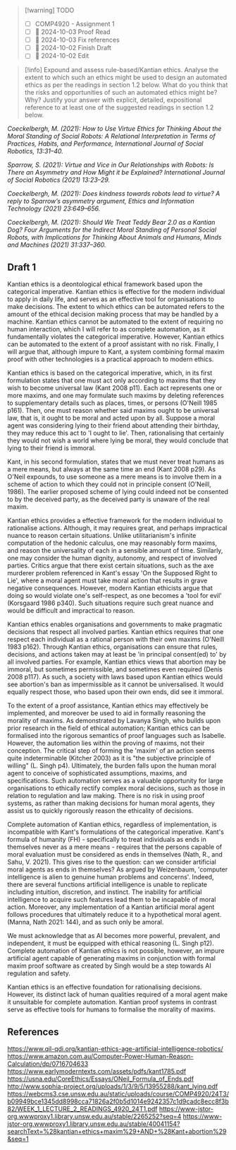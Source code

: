 > [!warning] TODO
> - [ ] COMP4920 - Assignment 1
> - [ ] 📅 2024-10-03 Proof Read
> - [ ] 📅 2024-10-03 Fix references
> - [ ] 📅 2024-10-02 Finish Draft
> - [ ] 📅 2024-10-02 Edit

> [!info] Expound and assess rule-based/Kantian ethics. Analyse the extent to which such an ethics might be used to design an automated ethics as per the readings in section 1.2 below. What do you think that the risks and opportunities of such an automated ethics might be? Why? Justify your answer with explicit, detailed, expositional reference to at least one of the suggested readings in section 1.2 below.

*Coeckelbergh, M. (2021): How to Use Virtue Ethics for Thinking About the Moral Standing of Social Robots: A Relational Interpretation in Terms of Practices, Habits, and Performance, International Journal of Social Robotics, 13:31–40.*

*Sparrow, S. (2021): Virtue and Vice in Our Relationships with Robots: Is There an Asymmetry and How Might it be Explained? International Journal of Social Robotics (2021) 13:23–29.*

*Coeckelbergh, M. (2021): Does kindness towards robots lead to virtue? A reply to Sparrow’s asymmetry argument, Ethics and Information Technology (2021) 23:649–656.*

*Coeckelbergh, M. (2021): Should We Treat Teddy Bear 2.0 as a Kantian Dog? Four Arguments for the Indirect Moral Standing of Personal Social Robots, with Implications for Thinking About Animals and Humans, Minds and Machines (2021) 31:337–360.*

## Draft 1
Kantian ethics is a deontological ethical framework based upon the categorical imperative. Kantian ethics is effective for the modern individual to apply in daily life, and serves as an effective tool for organisations to make decisions. The extent to which ethics can be automated refers to the amount of the ethical decision making process that may be handled by a machine. Kantian ethics cannot be automated to the extent of requiring no human interaction, which I will refer to as complete automation, as it fundamentally violates the categorical imperative. However, Kantian ethics can be automated to the extent of a proof assistant with no risk. Finally, I will argue that, although impure to Kant, a system combining formal maxim proof with other technologies is a practical approach to modern ethics.

Kantian ethics is based on the categorical imperative, which, in its first formulation states that one must act only according to maxims that they wish to become universal law (Kant 2008 p11). Each act represents one or more maxims, and one may formulate such maxims by deleting references to supplementary details such as places, times, or persons (O'Neill 1985 p161). Then, one must reason whether said maxims ought to be universal law, that is, it ought to be moral and acted upon by all. Suppose a moral agent was considering lying to their friend about attending their birthday, they may reduce this act to 'I ought to lie'. Then, rationalising that certainly they would not wish a world where lying be moral, they would conclude that lying to their friend is immoral.

Kant, in his second formulation, states that we must never treat humans as a mere means, but always at the same time an end (Kant 2008 p29). As O'Neil expounds, to use someone as a mere means is to involve them in a scheme of action to which they could not in principle consent (O’Neill, 1986). The earlier proposed scheme of lying could indeed not be consented to by the deceived party, as the deceived party is unaware of the real maxim.

Kantian ethics provides a effective framework for the modern individual to rationalise actions. Although, it may requires great, and perhaps impractical nuance to reason certain situations. Unlike utilitarianism's infinite computation of the hedonic calculus, one may reasonably form maxims, and reason the universality of each in a sensible amount of time. Similarly, one may consider the human dignity, autonomy, and respect of involved parties. Critics argue that there exist certain situations, such as the axe murderer problem referenced in Kant's essay 'On the Supposed Right to Lie', where a moral agent must take moral action that results in grave negative consequences. However, modern Kantian ethicists argue that doing so would violate one's self-respect, as one becomes a 'tool for evil' (Korsgaard 1986 p340). Such situations require such great nuance and would be difficult and impractical to reason.

Kantian ethics enables organisations and governments to make pragmatic decisions that respect all involved parties. Kantian ethics requires that one respect each individual as a rational person with their own maxims (O'Neill 1983 p162). Through Kantian ethics, organisations can ensure that rules, decisions, and actions taken may at least be 'in principal consent(ed) to' by all involved parties. For example, Kantian ethics views that abortion may be immoral, but sometimes permissible, and sometimes even required (Denis 2008 p117). As such, a society with laws based upon Kantian ethics would see abortion's ban as impermissible as it cannot be universalised. It would equally respect those, who based upon their own ends, did see it immoral.

To the extent of a proof assistance, Kantian ethics may effectively be implemented, and moreover be used to aid in formally reasoning the morality of maxims. As demonstrated by Lavanya Singh, who builds upon prior research in the field of ethical automation; Kantian ethics can be formalised into the rigorous semantics of proof languages such as Isabelle. However, the automation lies within the proving of maxims, not their conception. The critical step of forming the 'maxim' of an action seems quite indeterminable (Kitcher 2003) as it is "the subjective principle of willing" (L. Singh p4). Ultimately, the burden falls upon the human moral agent to conceive of sophisticated assumptions, maxims, and specifications. Such automation serves as a valuable  opportunity for large organisations to ethically rectify complex moral decisions, such as those in relation to regulation and law making. There is no risk in using proof systems, as rather than making decisions for human moral agents, they assist us to quickly rigorously reason the ethicality of decisions.

Complete automation of Kantian ethics, regardless of implementation, is incompatible with Kant's formulations of the categorical imperative. Kant's formula of humanity (FH) - specifically to treat individuals as ends in themselves never as a mere means - requires that the persons capable of moral evaluation must be considered as ends in themselves (Nath, R., and Sahu, V. 2021). This gives rise to the question: can we consider artificial moral agents as ends in themselves? As argued by Weizenbaum, 'computer intelligence is alien to genuine human problems and concerns'. Indeed, there are several functions artificial intelligence is unable to replicate including intuition, discretion, and instinct. The inability for artificial intelligence to acquire such features lead them to be incapable of moral action. Moreover, any implementation of a Kantian artificial moral agent follows procedures that ultimately reduce it to a hypothetical moral agent. (Manna, Nath 2021: 144), and as such only be amoral.

We must acknowledge that as AI becomes more powerful, prevalent, and independent, it must be equipped with ethical reasoning (L. Singh p12). Complete automation of Kantian ethics is not possible, however, an impure artificial agent capable of generating maxims in conjunction with formal maxim proof software as created by Singh would be a step towards AI regulation and safety.

Kantian ethics is an effective foundation for rationalising decisions. However, its distinct lack of human qualities required of a moral agent make it unsuitable for complete automation. Kantian proof systems in contrast serve as effective tools for humans to formalise the morality of maxims.

## References
https://www.qil-qdi.org/kantian-ethics-age-artificial-intelligence-robotics/
https://www.amazon.com.au/Computer-Power-Human-Reason-Calculation/dp/0716704633
https://www.earlymoderntexts.com/assets/pdfs/kant1785.pdf
https://usna.edu/CoreEthics/Essays/ONeil_Formula_of_Ends.pdf
http://www.sophia-project.org/uploads/1/3/9/5/13955288/kant_lying.pdf
https://webcms3.cse.unsw.edu.au/static/uploads/course/COMP4920/24T3/b09949bce1345dd8998cca71826a2f0b5d1014e9242357c1d9cadc8ecc8f3b82/WEEK_1_LECTURE_2_READINGS_4920_24T1.pdf
https://www-jstor-org.wwwproxy1.library.unsw.edu.au/stable/2265252?seq=4
https://www-jstor-org.wwwproxy1.library.unsw.edu.au/stable/40041154?searchText=%28kantian+ethics+maxim%29+AND+%28Kant+abortion%29&seq=1